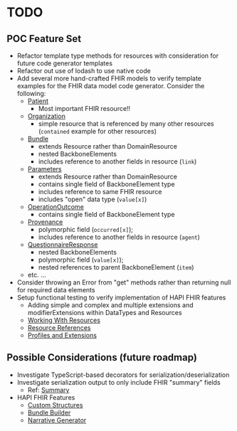 # TODO

## POC Feature Set

- Refactor template type methods for resources with consideration for future code generator templates
- Refactor out use of lodash to use native code
- Add several more hand-crafted FHIR models to verify template examples for the FHIR data model code generator.
  Consider the following:
  - [Patient](https://hl7.org/fhir/R4/patient.html)
    - Most important FHIR resource!!
  - [Organization](https://hl7.org/fhir/R4/organization.html)
    - simple resource that is referenced by many other resources (`contained` example for other resources)
  - [Bundle](https://hl7.org/fhir/R4/bundle.html)
    - extends Resource rather than DomainResource
    - nested BackboneElements
    - includes reference to another fields in resource (`link`)
  - [Parameters](https://hl7.org/fhir/R4/parameters.html)
    - extends Resource rather than DomainResource
    - contains single field of BackboneElement type
    - includes reference to same FHIR resource
    - includes "open" data type (`value[x]`)
  - [OperationOutcome](https://hl7.org/fhir/R4/operationoutcome.html)
    - contains single field of BackboneElement type
  - [Provenance](https://hl7.org/fhir/R4/provenance.html)
    - polymorphic field (`occurred[x]`);
    - includes reference to another fields in resource (`agent`)
  - [QuestionnaireResponse](https://hl7.org/fhir/R4/questionnaireresponse.html)
    - nested BackboneElements
    - polymorphic field (`value[x]`);
    - nested references to parent BackboneElement (`item`)
  - etc. ...
- Consider throwing an Error from "get" methods rather than returning null for required data elements
- Setup functional testing to verify implementation of HAPI FHIR features
  - Adding simple and complex and multiple extensions and modifierExtensions within DataTypes and Resources
  - [Working With Resources](https://hapifhir.io/hapi-fhir/docs/model/working_with_resources.html)
  - [Resource References](https://hapifhir.io/hapi-fhir/docs/model/references.html)
  - [Profiles and Extensions](https://hapifhir.io/hapi-fhir/docs/model/profiles_and_extensions.html)

## Possible Considerations (future roadmap)

- Investigate TypeScript-based decorators for serialization/deserialization
- Investigate serialization output to only include FHIR "summary" fields
  - Ref: [Summary](https://hl7.org/fhir/r4/search.html#summary)
- HAPI FHIR Features
  - [Custom Structures](https://hapifhir.io/hapi-fhir/docs/model/custom_structures.html)
  - [Bundle Builder](https://hapifhir.io/hapi-fhir/docs/model/bundle_builder.html)
  - [Narrative Generator](https://hapifhir.io/hapi-fhir/docs/model/narrative_generation.html)
